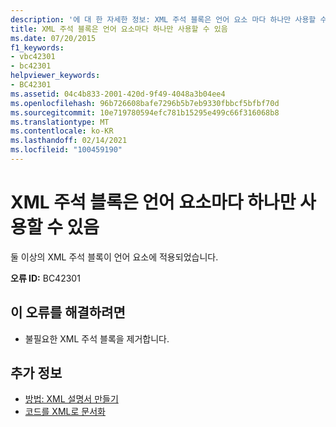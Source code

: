 ```yaml
---
description: '에 대 한 자세한 정보: XML 주석 블록은 언어 요소 마다 하나만 사용할 수 있습니다.'
title: XML 주석 블록은 언어 요소마다 하나만 사용할 수 있음
ms.date: 07/20/2015
f1_keywords:
- vbc42301
- bc42301
helpviewer_keywords:
- BC42301
ms.assetid: 04c4b833-2001-420d-9f49-4048a3b04ee4
ms.openlocfilehash: 96b726608bafe7296b5b7eb9330fbbcf5bfbf70d
ms.sourcegitcommit: 10e719780594efc781b15295e499c66f316068b8
ms.translationtype: MT
ms.contentlocale: ko-KR
ms.lasthandoff: 02/14/2021
ms.locfileid: "100459190"
---
```

# <a name="only-one-xml-comment-block-is-allowed-per-language-element"></a>XML 주석 블록은 언어 요소마다 하나만 사용할 수 있음

둘 이상의 XML 주석 블록이 언어 요소에 적용되었습니다.  
  
 **오류 ID:** BC42301  
  
## <a name="to-correct-this-error"></a>이 오류를 해결하려면  
  
- 불필요한 XML 주석 블록을 제거합니다.  
  
## <a name="see-also"></a>추가 정보

- [방법: XML 설명서 만들기](../programming-guide/program-structure/how-to-create-xml-documentation.md)
- [코드를 XML로 문서화](../programming-guide/program-structure/documenting-your-code-with-xml.md)
